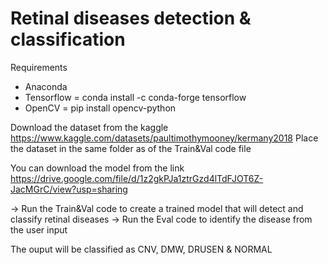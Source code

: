 # Retinal diseases detection & classification

Requirements
- Anaconda
- Tensorflow = conda install -c conda-forge tensorflow
- OpenCV = pip install opencv-python

Download the dataset from the kaggle
https://www.kaggle.com/datasets/paultimothymooney/kermany2018
Place the dataset in the same folder as of the Train&Val code file

You can download the model from the link
https://drive.google.com/file/d/1z2gkPJa1ztrGzd4lTdFJOT6Z-JacMGrC/view?usp=sharing

-> Run the Train&Val code to create a trained model that will detect and classify retinal diseases
-> Run the Eval code to identify the disease from the user input

The ouput will be classified as CNV, DMW, DRUSEN & NORMAL
